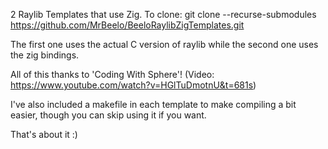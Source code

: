 2 Raylib Templates that use Zig.
To clone: git clone --recurse-submodules https://github.com/MrBeelo/BeeloRaylibZigTemplates.git

The first one uses the actual C version of raylib while the second one uses the zig bindings.

All of this thanks to 'Coding With Sphere'! (Video: https://www.youtube.com/watch?v=HGlTuDmotnU&t=681s)

I've also included a makefile in each template to make compiling a bit easier, though you can skip using it if you want.

That's about it :)
